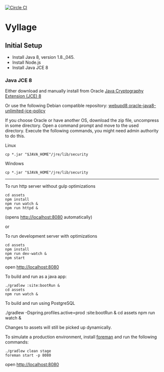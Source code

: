 [![Circle CI](https://circleci.com/gh/natebenson/vyllage.svg?style=svg&circle-token=094629387a9966730f9e7b4f904da02a05322c60)](https://circleci.com/gh/natebenson/vyllage)

# Vyllage

## Initial Setup
* Install Java 8, version 1.8._045.
* Install Node.js
* Install Java JCE 8

### Java JCE 8 
Either download and manually install from Oracle [Java Cryptography Extension (JCE) 8](http://www.oracle.com/technetwork/java/javase/downloads/jce8-download-2133166.html)

Or use the following Debian compatible repository: 
[webupd8 oracle-java8-unlimited-jce-policy](http://www.ubuntuupdates.org/package/webupd8_java/lucid/main/base/oracle-java8-unlimited-jce-policy)


If you choose Oracle or have another OS, download the zip file, uncompress in some directory. Open a command prompt and move to the used directory. Execute the following commands, you might need admin authority to do this.

Linux

```
cp *.jar "$JAVA_HOME"/jre/lib/security
```

Windows 

```
cp *.jar "$JAVA_HOME"/jre/lib/security
```
 
---
To run http server without gulp optimizations

```
cd assets
npm install
npm run watch &
npm run httpd &
```
(opens [http://localhost:8080](http://localhost:8080) automatically)

or

To run development server with optimizations
```
cd assets
npm install
npm run dev-watch &
npm start
```
open [http://localhost:8080](http://localhost:8080)

To build and run as a java app:

```
./gradlew :site:bootRun &
cd assets
npm run watch &
```
To build and run using PostgreSQL

./gradlew -Dspring.profiles.active=prod :site:bootRun &
cd assets
npm run watch &

Changes to assets will still be picked up dynamically.

To simulate a production environment, install [foreman](https://github.com/ddollar/foreman) and run the following commands:

```
./gradlew clean stage
foreman start -p 8080
```
open [http://localhost:8080](http://localhost:8080)
